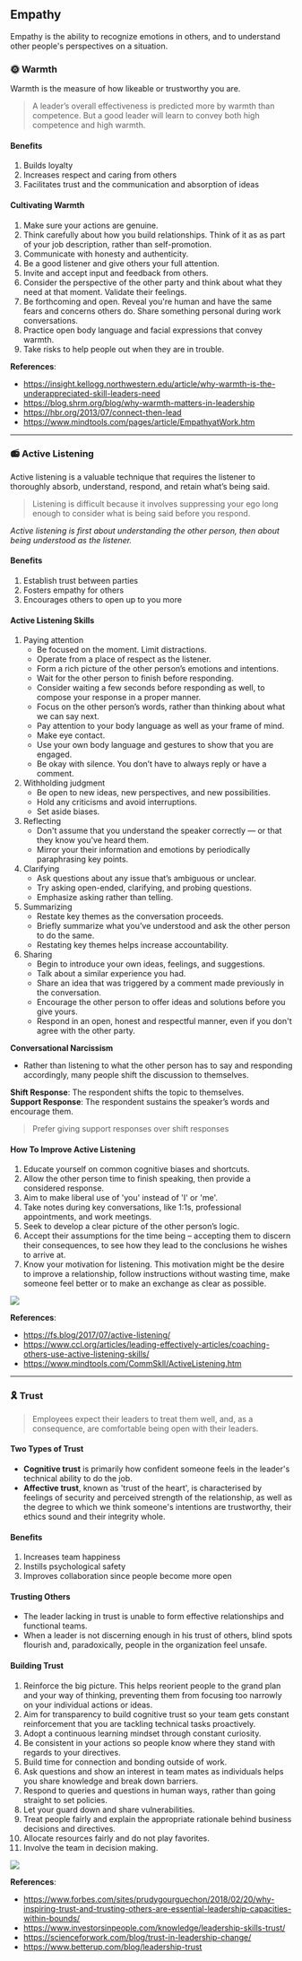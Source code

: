 ## Empathy

Empathy is the ability to recognize emotions in others, and to understand other people's perspectives on a situation. 


### 🌞 Warmth

Warmth is the measure of how likeable or trustworthy you are.

> A leader’s overall effectiveness is predicted more by warmth than competence. But a good leader will learn to convey both high competence and high warmth.

#### Benefits

1. Builds loyalty
2. Increases respect and caring from others
3. Facilitates trust and the communication and absorption of ideas


#### Cultivating Warmth

1. Make sure your actions are genuine.
2. Think carefully about how you build relationships. Think of it as as part of your job description, rather than self-promotion.
3. Communicate with honesty and authenticity.
4. Be a good listener and give others your full attention.
5. Invite and accept input and feedback from others.
6. Consider the perspective of the other party and think about what they need at that moment. Validate their feelings.
7. Be forthcoming and open. Reveal you're human and have the same fears and concerns others do. Share something personal during work conversations.
8. Practice open body language and facial expressions that convey warmth.
9. Take risks to help people out when they are in trouble.


**References**:  
- https://insight.kellogg.northwestern.edu/article/why-warmth-is-the-underappreciated-skill-leaders-need  
- https://blog.shrm.org/blog/why-warmth-matters-in-leadership  
- https://hbr.org/2013/07/connect-then-lead
- https://www.mindtools.com/pages/article/EmpathyatWork.htm

----

### 📻 Active Listening

Active listening is a valuable technique that requires the listener to thoroughly absorb, understand, respond, and retain what’s being said.

> Listening is difficult because it involves suppressing your ego long enough to consider what is being said before you respond.

*Active listening is first about understanding the other person, then about being understood as the listener.*

#### Benefits

1. Establish trust between parties
2. Fosters empathy for others
3. Encourages others to open up to you more

#### Active Listening Skills

1. Paying attention
   * Be focused on the moment. Limit distractions.
   * Operate from a place of respect as the listener.
   * Form a rich picture of the other person’s emotions and intentions.
   * Wait for the other person to finish before responding.
   * Consider waiting a few seconds before responding as well, to compose your response in a proper manner. 
   * Focus on the other person’s words, rather than thinking about what we can say next.
   * Pay attention to your body language as well as your frame of mind.
   * Make eye contact.
   * Use your own body language and gestures to show that you are engaged.
   * Be okay with silence. You don’t have to always reply or have a comment.
2. Withholding judgment
   * Be open to new ideas, new perspectives, and new possibilities.
   * Hold any criticisms and avoid interruptions.
   * Set aside biases.
3. Reflecting
   * Don't assume that you understand the speaker correctly — or that they know you've heard them. 
   * Mirror your their information and emotions by periodically paraphrasing key points.
4. Clarifying
   * Ask questions about any issue that’s ambiguous or unclear.
   * Try asking open-ended, clarifying, and probing questions.
   * Emphasize asking rather than telling.
5. Summarizing
   * Restate key themes as the conversation proceeds.
   * Briefly summarize what you’ve understood and ask the other person to do the same.
   * Restating key themes helps increase accountability.
6. Sharing
   * Begin to introduce your own ideas, feelings, and suggestions.
   * Talk about a similar experience you had.
   * Share an idea that was triggered by a comment made previously in the conversation.
   * Encourage the other person to offer ideas and solutions before you give yours.
   * Respond in an open, honest and respectful manner, even if you don't agree with the other party.

**Conversational Narcissism**
+ Rather than listening to what the other person has to say and responding accordingly, many people shift the discussion to themselves.

**Shift Response**: The respondent shifts the topic to themselves.  
**Support Response**: The respondent sustains the speaker’s words and encourage them.

> Prefer giving support responses over shift responses

#### How To Improve Active Listening

1. Educate yourself on common cognitive biases and shortcuts. 
2. Allow the other person time to finish speaking, then provide a considered response.
3. Aim to make liberal use of 'you' instead of 'I' or 'me'.
4. Take notes during key conversations, like 1:1s, professional appointments, and work meetings.
5. Seek to develop a clear picture of the other person’s logic.
6. Accept their assumptions for the time being – accepting them to discern their consequences, to see how they lead to the conclusions he wishes to arrive at.
7. Know your motivation for listening. This motivation might be the desire to improve a relationship, follow instructions without wasting time, make someone feel better or to make an exchange as clear as possible.

![](active-listening.png)

**References**:  
- https://fs.blog/2017/07/active-listening/  
- https://www.ccl.org/articles/leading-effectively-articles/coaching-others-use-active-listening-skills/  
- https://www.mindtools.com/CommSkll/ActiveListening.htm


----

### 🎗️ Trust

> Employees expect their leaders to treat them well, and, as a consequence, are comfortable being open with their leaders.

#### Two Types of Trust

* **Cognitive trust** is primarily how confident someone feels in the leader's technical ability to do the job.
* **Affective trust**, known as 'trust of the heart', is characterised by feelings of security and perceived strength of the relationship, as well as the degree to which we think someone's intentions are trustworthy, their ethics sound and their integrity whole.

#### Benefits

1. Increases team happiness
2. Instills psychological safety
3. Improves collaboration since people become more open

#### Trusting Others

+ The leader lacking in trust is unable to form effective relationships and functional teams. 
+ When a leader is not discerning enough in his trust of others, blind spots flourish and, paradoxically, people in the organization feel unsafe.

#### Building Trust

1. Reinforce the big picture. This helps reorient people to the grand plan and your way of thinking, preventing them from focusing too narrowly on your individual actions or ideas.
2. Aim for transparency to build cognitive trust so your team gets constant reinforcement that you are tackling technical tasks proactively.
3. Adopt a continuous learning mindset through constant curiosity.
4. Be consistent in your actions so people know where they stand with regards to your directives.
5. Build time for connection and bonding outside of work.
6. Ask questions and show an interest in team mates as individuals helps you share knowledge and break down barriers. 
7. Respond to queries and questions in human ways, rather than going straight to set policies.
8. Let your guard down and share vulnerabilities.
9.  Treat people fairly and explain the appropriate rationale behind business decisions and directives.
10. Allocate resources fairly and do not play favorites.
11. Involve the team in decision making.

![](trust-leadership.png)

**References**:  
- https://www.forbes.com/sites/prudygourguechon/2018/02/20/why-inspiring-trust-and-trusting-others-are-essential-leadership-capacities-within-bounds/  
- https://www.investorsinpeople.com/knowledge/leadership-skills-trust/
- https://scienceforwork.com/blog/trust-in-leadership-change/
- https://www.betterup.com/blog/leadership-trust